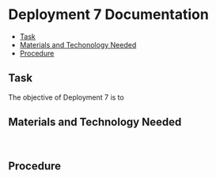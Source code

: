 # Deployment 7 Documentation

* [Task](#Task)
* [Materials and Techonology Needed](#Materials_and_Technology_Needed)
* [Procedure](#Procedure)

## Task
The objective of Deployment 7 is to
<br>

## Materials and Technology Needed

<br>

## Procedure

<br>
